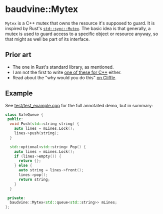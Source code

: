 # baudvine::Mytex

`Mytex` is a C++ mutex that owns the resource it's supposed to guard. It is inspired by Rust's [`std::sync::Mutex`](https://doc.rust-lang.org/std/sync/struct.Mutex.html). The basic idea is that generally, a mutex is used to guard access to a specific object or resource anyway, so that might as well be part of its interface.

## Prior art

- The one in Rust's standard library, as mentioned.
- I am not the first to write [one of these for C++](https://github.com/dragazo/rustex) either.
- Read about the "why would you do this" [on Cliffle](https://cliffle.com/blog/rust-mutexes/).

## Example

See [test/test_example.cpp](test/test_example.cpp) for the full annotated demo,
but in summary:

```c++
class SafeQueue {
 public:
  void Push(std::string string) {
    auto lines = mLines.Lock();
    lines->push(string);
  }

  std::optional<std::string> Pop() {
    auto lines = mLines.Lock();
    if (lines->empty()) {
      return {};
    } else {
      auto string = lines->front();
      lines->pop();
      return string;
    }
  }

 private:
  baudvine::Mytex<std::queue<std::string>> mLines;
};
```
